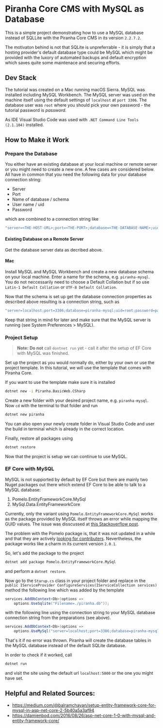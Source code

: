 # Piranha Core CMS with MySQL as Database

This is a simple project demonstrating how to use a MySQL database instead of SQLLite with the Piranha Core CMS in its version `2.2.7.2`.

The motivaton behind is not that SQLite is unpreferrable - it is simply that a hosting provider's default database type could be MySQL which might be provided with the luxory of automated backups and default encryption which saves quite some maintenace and securing efforts.

## Dev Stack

The tutorial was created on a Mac running macOS Sierra. MySQL was installed including MySQL Workbench. The MySQL server was used on the machine itself using the default settings of `localhost` at `port 3306`. The database user was `root` where you should pick your own password - the tutorial password is *password*.

As IDE Visual Studio Code was used with `.NET Command Line Tools (2.1.104)` installed.

## How to Make it Work

### Prepare the Database

You either have an existing database at your local machine or remote server or you might need to create a new one. A few cases are considered below. All have in common that you need the following data for your database connection string:

- Server
- Port
- Name of database / schema
- User name / uid
- Password

which are combined to a connection string like

```csharp
"server=<THE-HOST-URL>;port=<THE-PORT>;database=<THE-DATABASE-NAME>;uid=<THE-DATABASE-USER>;password=<THE-PASSWORD>"
```

#### Existing Database on a Remote Server

Get the database server data as decribed above.

#### Mac

Install MySQL and MySQL Workbench and create a new database schema on your local machine. Enter a name for the schema, e.g. `piranha-mysql`. You do not neccessarily need to choose a Default Collation but if so use `Latin-1 Default Collation` or `UTF-8 Default Collation`.

Now that the schema is set up get the database connection properties as described above resulting is a connection string, such as

```csharp
"server=localhost;port=3306;database=piranha-mysql;uid=root;password=password"
```

Keep that string in mind for later and make sure that the MySQL server is running (see System Preferences > MySQL).

### Project Setup

> **Note:** **Do not** call `dontnet run` yet - call it after the setup of EF Core with MySQL was finished.

Set up the project as you would normally do, either by your own or use the project template. In this tutorial, we will use the template that comes with Piranha Core.

If you want to use the template make sure it is installed

```bash
dotnet new -i Piranha.BasicWeb.CSharp
```

Create a new folder with your desired project name, e.g. `piranha-mysql`. Now `cd` with the terminal to that folder and run

```bash
dotnet new piranha
```

You can also open your newly create folder in Visual Studio Code and user the build in terminal which is already in the correct location.

Finally, restore all packages using

```bash
dotnet restore
```

Now that the project is setup we can continue to use MySQL. 

### EF Core with MySQL

MySQL is not supported by default by EF Core but there are mainly two Nuget packages out there which extend EF Core to be able to talk to a MySQL database:

1. Pomelo.EntityFrameworkCore.MySql
2. MySql.Data.EntityFrameworkCore

Currently, only the variant using `Pomelo.EntityFrameworkCore.MySql` works as the package provided by MySQL itself throws an error while mapping the GUID values. The issue was disscussed at [this Stackoverflow post](https://stackoverflow.com/questions/45120152/guid-property-on-mysql-entity-framework).

The problem with the Pomelo package is, that it was not updated in a while and that they are actively [looking for contributers](https://github.com/PomeloFoundation/Pomelo.EntityFrameworkCore.MySql/issues/522). Nevertheless, the package works like a charm in its current version `2.0.1`.

So, let's add the package to the project

```bash
dotnet add package Pomelo.EntityFrameworkCore.MySql
```

and perform a `dotnet restore`.

Now go to the `Starup.cs` class in your project folder and replace in the `public IServiceProvider ConfigureServices(IServiceCollection services)` method the following line which was added by the template

```csharp
services.AddDbContext<Db>(options => 
    options.UseSqlite("Filename=./piranha.db"));
```

with the following line using the connection string to your MySQL database connection string from the preparations (see above).

```csharp
services.AddDbContext<Db>(options =>
    options.UseMySql("server=localhost;port=3306;database=piranha-mysql;uid=root;password=password"));
```

That's it if no error was thrown. Piranha will create the database tables in the  MySQL database instead of the default SQLite database.

In order to check if it worked, call

```bash
dotnet run
```

and visit the site using the default url `localhost:5000` or the one you might have set.

## Helpful and Related Sources:

- https://medium.com/@balramchavan/setup-entity-framework-core-for-mysql-in-asp-net-core-2-5b40a5a3af94
- https://damienbod.com/2016/08/26/asp-net-core-1-0-with-mysql-and-entity-framework-core/
